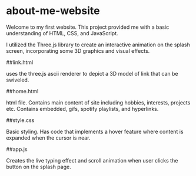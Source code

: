 # about-me-website

Welcome to my first website. This project provided me with a basic understanding of HTML, CSS, and JavaScript. 

I utilized the Three.js library to create an interactive animation on the splash screen, incorporating some 3D graphics and visual effects.

##link.html

uses the three.js ascii renderer to depict a 3D model of link that can be swiveled.

##home.html

html file. Contains main content of site including hobbies, interests, projects etc. Contains embedded, gifs, spotify playlists, and hyperlinks.

##style.css

Basic styling. Has code that implements a hover feature where content is expanded when the cursor is near. 

##app.js

Creates the live typing effect and scroll animation when user clicks the button on the splash page.


